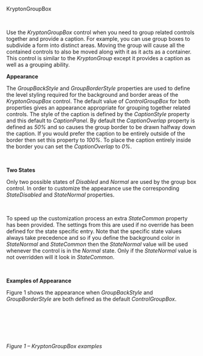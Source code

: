 KryptonGroupBox

 

Use the *KryptonGroupBox* control when you need to group related controls
together and provide a caption. For example, you can use group boxes to
subdivide a form into distinct areas. Moving the group will cause all the
contained controls to also be moved along with it as it acts as a container.
This control is similar to the *KryptonGroup* except it provides a caption as
well as a grouping ability.

**Appearance** 

The *GroupBackStyle* and *GroupBorderStyle* properties are used to define the
level styling required for the background and border areas of the
*KryptonGroupBox* control. The default value of *ControlGroupBox* for both
properties gives an appearance appropriate for grouping together related
controls. The style of the caption is defined by the *CaptionStyle* property and
this default to *CaptionPanel*. By default the *CaptionOverlap* property is
defined as *50%* and so causes the group border to be drawn halfway down the
caption. If you would prefer the caption to be entirely outside of the border
then set this property to *100%*. To place the caption entirely inside the
border you can set the *CaptionOverlap* to *0%*.

 

**Two States** 

Only two possible states of *Disabled* and *Normal* are used by the group box
control. In order to customize the appearance use the corresponding
*StateDisabled* and *StateNormal* properties.

 

To speed up the customization process an extra *StateCommon* property has been
provided. The settings from this are used if no override has been defined for
the state specific entry. Note that the specific state values always take
precedence and so if you define the background color in *StateNormal* and
*StateCommon* then the *StateNormal* value will be used whenever the control is
in the *Normal* state. Only if the *StateNormal* value is not overridden will it
look in *StateCommon*.

 

**Examples of Appearance** 

Figure 1 shows the appearance when *GroupBackStyle* and *GroupBorderStyle* are
both defined as the default *ControlGroupBox*.

 

 

 

*Figure 1 – KryptonGroupBox examples*
